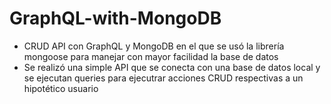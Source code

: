 # GraphQL-with-MongoDB
- CRUD API con GraphQL y MongoDB en el que se usó la librería mongoose para manejar con mayor facilidad la base de datos
- Se realizó una simple API que se conecta con una base de datos local y se ejecutan queries para ejecutrar acciones CRUD respectivas a un hipotético usuario
